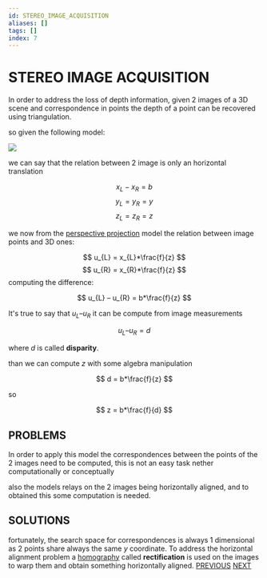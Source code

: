 ```yaml
---
id: STEREO_IMAGE_ACQUISITION
aliases: []
tags: []
index: 7
---
```


# STEREO IMAGE ACQUISITION

In order to address the loss of depth information, given 2 images of a 3D scene and correspondence in points the depth of a point can be recovered using triangulation.

so given the following model:

![](Pasted_image_20240221203033.png)

we can say that the relation between 2 image is only an horizontal translation

$$
x_{L} - x_{R} = b
$$
$$
y_{L} = y_{R}= y
$$
$$
z_{L} = z_{R} = z
$$

we now from the [perspective projection](PERSPECTIVE_PROJECTION.md) model the relation between image points and 3D ones:

$$
u_{L} = x_{L}*\frac{f}{z}
$$
$$
u_{R} = x_{R}*\frac{f}{z}
$$
computing the difference:

$$
u_{L} – u_{R} = b*\frac{f}{z}
$$

It's true to say that $u_{L} – u_{R}$ it can be compute from image measurements

$$
u_{L} – u_{R} = d
$$

where $d$ is called **disparity**.

than we can compute $z$ with some algebra manipulation

$$
d = b*\frac{f}{z}
$$

so

$$
z = b*\frac{f}{d}
$$

## PROBLEMS

In order to apply this model the correspondences between the points of the 2 images need to be computed, this is not an easy task nether computationally or conceptually

also the models relays on the 2 images being horizontally aligned, and to obtained this some computation is needed.

## SOLUTIONS

fortunately, the search space for correspondences is always 1 dimensional as 2 points share always the same $y$ coordinate.
To address the horizontal alignment problem a [homography](HOMOGRAPHY.md) called **rectification** is used on the images to warp them and obtain something horizontally aligned.
[PREVIOUS](LENS_DISTORTION.md) [NEXT](PERSPECTIVE_SPACE.md)
